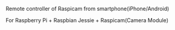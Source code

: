 Remote controller of Raspicam from smartphone(iPhone/Android)

For Raspberry Pi + Raspbian Jessie + Raspicam(Camera Module)
